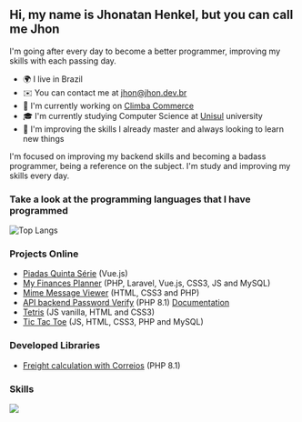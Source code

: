 ## Hi, my name is Jhonatan Henkel, but you can call me Jhon

I'm going after every day to become a better programmer, improving my skills with each passing day. <br>

* 🌍 I live in Brazil <br>
* ✉️ You can contact me at jhon@jhon.dev.br <br>
* 🚀 I'm currently working on [Climba Commerce](https://www.climba.com.br) <br>
* 🎓 I'm currently studying Computer Science at [Unisul](https://www.unisul.br/) university <br>
* 🧠 I'm improving the skills I already master and always looking to learn new things <br>

I'm focused on improving my backend skills and becoming a badass programmer, being a reference on the subject. I'm study and improving my skills every day.

### Take a look at the programming languages ​​that I have programmed
![Top Langs](https://github-readme-stats.vercel.app/api/top-langs/?username=jhon-henkel&layout=pie&langs_count=8&theme=highcontrast&hide_border=true&hide_title=true)


### Projects Online
- [Piadas Quinta Série](https://piadasquintaserie.jhon.dev.br) (Vue.js)
- [My Finances Planner](https://my-finances-planner-demo.jhon.dev.br/login) (PHP, Laravel, Vue.js, CSS3, JS and MySQL)
- [Mime Message Viewer](https://mime-message-viewer.jhon.dev.br/) (HTML, CSS3 and PHP)
- [API backend Password Verify](https://password-verify.jhon.dev.br/verify) (PHP 8.1) [Documentation](https://github.com/Jhon-Henkel/password-verify/blob/main/README.md)
- [Tetris](https://jhon-henkel.github.io/tetris) (JS vanilla, HTML and CSS3)
- [Tic Tac Toe](https://tictactoe.jhon.dev.br/#!/home) (JS, HTML, CSS3, PHP and MySQL)

### Developed Libraries
- [Freight calculation with Correios](https://github.com/Jhon-Henkel/freight-calculation-with-correios) (PHP 8.1)

### Skills
<p>
  <a href="https://skillicons.dev">
    <img src="https://skillicons.dev/icons?i=git,docker,php,html,css,js,angular,vue,bootstrap,mysql,laravel,vite,go,java" />
  </a>
</p>
